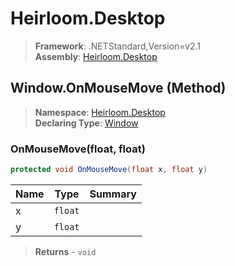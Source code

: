 # Heirloom.Desktop

> **Framework**: .NETStandard,Version=v2.1  
> **Assembly**: [Heirloom.Desktop][0]

## Window.OnMouseMove (Method)

> **Namespace**: [Heirloom.Desktop][0]  
> **Declaring Type**: [Window][1]

### OnMouseMove(float, float)

```cs
protected void OnMouseMove(float x, float y)
```

| Name | Type    | Summary |
|------|---------|---------|
| x    | `float` |         |
| y    | `float` |         |

> **Returns** - `void`

[0]: ../../../Heirloom.Desktop.md
[1]: ../Window.md
